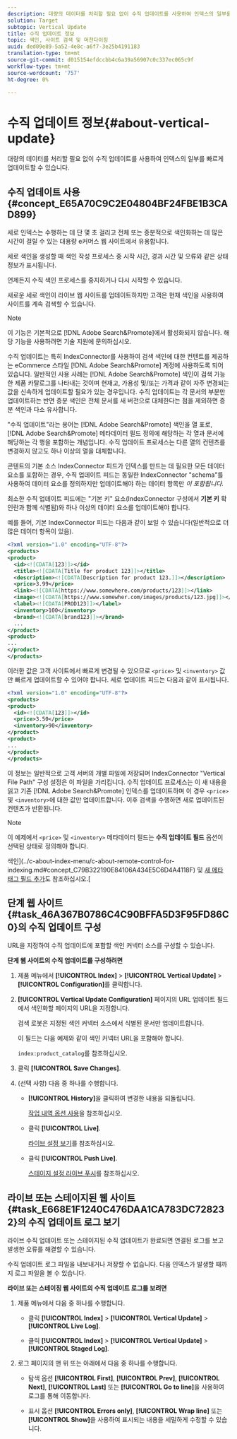 ```yaml
---
description: 대량의 데이터를 처리할 필요 없이 수직 업데이트를 사용하여 인덱스의 일부를 빠르게 업데이트할 수 있습니다.
solution: Target
subtopic: Vertical Update
title: 수직 업데이트 정보
topic: 색인, 사이트 검색 및 머천다이징
uuid: ded09e89-5a52-4e8c-a6f7-3e25b4191183
translation-type: tm+mt
source-git-commit: d015154efdccbb4c6a39a56907c0c337ec065c9f
workflow-type: tm+mt
source-wordcount: '757'
ht-degree: 0%

---
```



# 수직 업데이트 정보{#about-vertical-update}

대량의 데이터를 처리할 필요 없이 수직 업데이트를 사용하여 인덱스의 일부를 빠르게 업데이트할 수 있습니다.

## 수직 업데이트 사용 {#concept_E65A70C9C2E04804BF24FBE1B3CAD899}

세로 인덱스는 수행하는 데 단 몇 초 걸리고 전체 또는 증분적으로 색인화하는 데 많은 시간이 걸릴 수 있는 대용량 e커머스 웹 사이트에서 유용합니다.

세로 색인을 생성할 때 색인 작성 프로세스 중 시작 시간, 경과 시간 및 오류와 같은 상태 정보가 표시됩니다.

언제든지 수직 색인 프로세스를 중지하거나 다시 시작할 수 있습니다.

새로운 세로 색인이 라이브 웹 사이트를 업데이트하지만 고객은 현재 색인을 사용하여 사이트를 계속 검색할 수 있습니다.

>[!NOTE]
>
>이 기능은 기본적으로 [!DNL Adobe Search&Promote]에서 활성화되지 않습니다. 해당 기능을 사용하려면 기술 지원에 문의하십시오.

수직 업데이트는 특히 IndexConnector를 사용하여 검색 색인에 대한 컨텐트를 제공하는 eCommerce 스타일 [!DNL Adobe Search&Promote] 계정에 사용하도록 되어 있습니다. 일반적인 사용 사례는 [!DNL Adobe Search&Promote] 색인이 검색 가능한 제품 카탈로그를 나타내는 것이며 현재고, 가용성 및/또는 가격과 같이 자주 변경되는 값을 신속하게 업데이트할 필요가 있는 경우입니다. 수직 업데이트는 각 문서의 부분만 업데이트하는 반면 증분 색인은 전체 문서를 새 버전으로 대체한다는 점을 제외하면 증분 색인과 다소 유사합니다.

&quot;수직 업데이트&quot;라는 용어는 [!DNL Adobe Search&Promote] 색인을 열 표로, [!DNL Adobe Search&Promote] 메타데이터 필드 정의에 해당하는 각 열과 문서에 해당하는 각 행을 포함하는 개념입니다. 수직 업데이트 프로세스는 다른 열의 컨텐츠를 변경하지 않고도 하나 이상의 열을 대체합니다.

콘텐트의 기본 소스 IndexConnector 피드가 인덱스를 만드는 데 필요한 모든 데이터 요소를 포함하는 경우, 수직 업데이트 피드는 동일한 IndexConnector &quot;schema&quot;를 사용하여 데이터 요소를 정의하지만 업데이트해야 하는 데이터 항목만 *이 포함됩니다.*

최소한 수직 업데이트 피드에는 &quot;기본 키&quot; 요소(IndexConnector 구성에서 **기본 키** 확인란과 함께 식별됨)와 하나 이상의 데이터 요소를 업데이트해야 합니다.

예를 들어, 기본 IndexConnector 피드는 다음과 같이 보일 수 있습니다(일반적으로 더 많은 데이터 항목이 있음).

```xml
<?xml version="1.0" encoding="UTF-8"?>
<products>
<product>
  <id><![CDATA[123]]></id>
  <title><![CDATA[Title for product 123]]></title>
  <description><![CDATA[Description for product 123.]]></description>
  <price>3.99</price>
  <link><![CDATA[https://www.somewhere.com/products/123]]></link>
  <image><![CDATA[https://www.somewher.com/images/products/123.jpg]]></image>
  <label><![CDATA[PROD123]]></label>
  <inventory>100</inventory>
  <brand><![CDATA[brand123]]></brand>
  ...
</product>
<product>
...
</product>
</products>
```

이러한 값은 고객 사이트에서 빠르게 변경될 수 있으므로 `<price>` 및 `<inventory>` 값만 빠르게 업데이트할 수 있어야 합니다. 세로 업데이트 피드는 다음과 같이 표시됩니다.

```xml
<?xml version="1.0" encoding="UTF-8"?>
<products>
<product>
  <id><![CDATA[123]]></id>
  <price>3.50</price>
  <inventory>90</inventory>
</product>
<product>
...
</product>
</products>
```

이 정보는 일반적으로 고객 서버의 개별 파일에 저장되며 IndexConnector &quot;Vertical File Path&quot; 구성 설정은 이 파일을 가리킵니다. 수직 업데이트 프로세스는 이 새 내용을 읽고 기존 [!DNL Adobe Search&Promote] 인덱스를 업데이트하며 이 경우 `<price>` 및 `<inventory>`에 대한 값만 업데이트합니다. 이후 검색을 수행하면 새로 업데이트된 컨텐츠가 반환됩니다.

>[!NOTE]
이 예제에서 `<price>` 및 `<inventory>` 메타데이터 필드는 **수직 업데이트 필드** 옵션이 선택된 상태로 정의해야 합니다.

색인](../c-about-index-menu/c-about-remote-control-for-indexing.md#concept_C79B322190E84106A434E5C6D4A4118F) 및 [새 메타 태그 필드 추가](../c-about-settings-menu/c-about-metadata-menu.md#task_6DF188C0FC7F4831A4444CA9AFA615E5)도 참조하십시오.[

## 단계 웹 사이트 {#task_46A367B0786C4C90BFFA5D3F95FD86C0}의 수직 업데이트 구성

URL을 지정하여 수직 업데이트에 포함할 색인 커넥터 소스를 구성할 수 있습니다.

**단계 웹 사이트의 수직 업데이트를 구성하려면**

1. 제품 메뉴에서 **[!UICONTROL Index]** > **[!UICONTROL Vertical Update]** > **[!UICONTROL Configuration]**&#x200B;를 클릭합니다.
1. **[!UICONTROL Vertical Update Configuration]** 페이지의 URL 업데이트 필드에서 색인화할 페이지의 URL을 지정합니다.

   검색 로봇은 지정된 색인 커넥터 소스에서 식별된 문서만 업데이트합니다.

   이 필드는 다음 예제와 같이 색인 커넥터 URL을 포함해야 합니다.

   `index:product_catalog`를 참조하십시오.
1. 클릭 **[!UICONTROL Save Changes]**.
1. (선택 사항) 다음 중 하나를 수행합니다.

   * **[!UICONTROL History]**&#x200B;을 클릭하여 변경한 내용을 되돌립니다.

      [작업 내역 옵션 사용](../t-using-the-history-option.md#task_70DD3F87A67242BBBD2CB27156F43002)을 참조하십시오.

   * 클릭 **[!UICONTROL Live]**.

      [라이브 설정 보기](../c-about-staging.md#task_401A0EBDB5DB4D4CA933CBA7BECDC10F)를 참조하십시오.

   * 클릭 **[!UICONTROL Push Live]**.

      [스테이지 설정 라이브 푸시](../c-about-staging.md#task_44306783B4C0408AAA58B471DAF2D9A4)를 참조하십시오.

## 라이브 또는 스테이지된 웹 사이트 {#task_E668E1F1240C476DAA1CA783DC728232}의 수직 업데이트 로그 보기

라이브 수직 업데이트 또는 스테이지된 수직 업데이트가 완료되면 연결된 로그를 보고 발생한 오류를 해결할 수 있습니다.

수직 업데이트 로그 파일을 내보내거나 저장할 수 없습니다. 다음 인덱스가 발생할 때까지 로그 파일을 볼 수 있습니다.

**라이브 또는 스테이징 웹 사이트의 수직 업데이트 로그를 보려면**

1. 제품 메뉴에서 다음 중 하나를 수행합니다.

   * 클릭 **[!UICONTROL Index]** > **[!UICONTROL Vertical Update]** > **[!UICONTROL Live Log]**.

   * 클릭 **[!UICONTROL Index]** > **[!UICONTROL Vertical Update]** > **[!UICONTROL Staged Log]**.

1. 로그 페이지의 맨 위 또는 아래에서 다음 중 하나를 수행합니다.

   * 탐색 옵션 **[!UICONTROL First]**, **[!UICONTROL Prev]**, **[!UICONTROL Next]**, **[!UICONTROL Last]** 또는 **[!UICONTROL Go to line]**&#x200B;을 사용하여 로그를 통해 이동합니다.

   * 표시 옵션 **[!UICONTROL Errors only]**, **[!UICONTROL Wrap line]** 또는 **[!UICONTROL Show]**&#x200B;을 사용하여 표시되는 내용을 세밀하게 수정할 수 있습니다.

